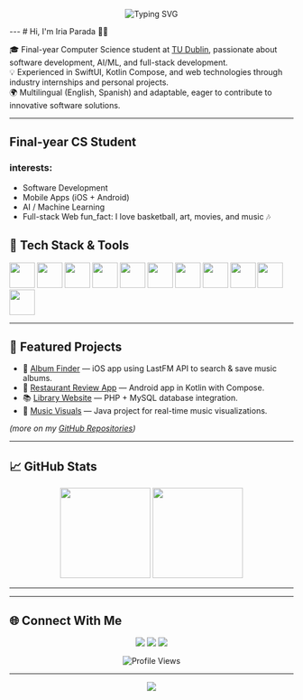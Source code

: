 <p align="center">
  <img src="https://readme-typing-svg.herokuapp.com?font=Fira+Code&pause=1000&color=F75C7E&center=true&vCenter=true&width=435&lines=Computer+Science+Student;Full-Stack+Developer;iOS+%26+Android+Developer;Always+learning+new+things" alt="Typing SVG" />
</p>
---
# Hi, I'm Iria Parada 👩‍💻  

🎓 Final-year Computer Science student at [TU Dublin](https://www.tudublin.ie/), passionate about software development, AI/ML, and full-stack development.  
💡 Experienced in SwiftUI, Kotlin Compose, and web technologies through industry internships and personal projects.  
🌍 Multilingual (English, Spanish) and adaptable, eager to contribute to innovative software solutions.  

---
## Final-year CS Student
### interests:
  - Software Development
  - Mobile Apps (iOS + Android)
  - AI / Machine Learning
  - Full-stack Web
fun_fact: I love basketball, art, movies, and music 🎶

## 🔧 Tech Stack & Tools

<p>
<img src="https://cdn.jsdelivr.net/gh/devicons/devicon/icons/swift/swift-original.svg" width="45" height="45"/>
<img src="https://cdn.jsdelivr.net/gh/devicons/devicon/icons/kotlin/kotlin-original.svg" width="45" height="45"/>
<img src="https://cdn.jsdelivr.net/gh/devicons/devicon/icons/python/python-original.svg" width="45" height="45"/>
<img src="https://cdn.jsdelivr.net/gh/devicons/devicon/icons/java/java-original.svg" width="45" height="45"/>
<img src="https://cdn.jsdelivr.net/gh/devicons/devicon/icons/javascript/javascript-original.svg" width="45" height="45"/>
<img src="https://cdn.jsdelivr.net/gh/devicons/devicon/icons/php/php-original.svg" width="45" height="45"/>
<img src="https://cdn.jsdelivr.net/gh/devicons/devicon/icons/mysql/mysql-original.svg" width="45" height="45"/>
<img src="https://cdn.jsdelivr.net/gh/devicons/devicon/icons/git/git-original.svg" width="45" height="45"/>
<img src="https://cdn.jsdelivr.net/gh/devicons/devicon/icons/github/github-original.svg" width="45" height="45"/>
<img src="https://cdn.jsdelivr.net/gh/devicons/devicon/icons/androidstudio/androidstudio-original.svg" width="45" height="45"/>
<img src="https://cdn.jsdelivr.net/gh/devicons/devicon/icons/xcode/xcode-original.svg" width="45" height="45"/>
</p>

---

## 📂 Featured Projects

* 🎵 [Album Finder](https://github.com/iriaPM/AlbumFinder) — iOS app using LastFM API to search & save music albums.
* 🍴 [Restaurant Review App](https://github.com/TU856-MSD-24/Group01_MSD_Project) — Android app in Kotlin with Compose.
* 📚 [Library Website](https://github.com/iriaPM/Library-Website) — PHP + MySQL database integration.
* 🎨 [Music Visuals](https://github.com/mymunaalom/MusicVisuals) — Java project for real-time music visualizations.

*(more on my [GitHub Repositories](https://github.com/iriaPM?tab=repositories))*

---

## 📈 GitHub Stats

<p align="center">
  <img src="https://github-readme-stats.vercel.app/api?username=iriaPM&show_icons=true&theme=tokyonight" height="160"/>
  <img src="https://github-readme-stats.vercel.app/api/top-langs/?username=iriaPM&layout=compact&theme=tokyonight" height="160"/>
</p>

---
---

## 🌐 Connect With Me

<p align="center">
  <a href="mailto:iria.parada03@gmail.com"><img src="https://img.shields.io/badge/Email-D14836?style=for-the-badge&logo=gmail&logoColor=white"/></a>
  <a href="https://www.linkedin.com/in/iria-parada-murciego/"><img src="https://img.shields.io/badge/LinkedIn-blue?style=for-the-badge&logo=linkedin&logoColor=white"/></a>
  <a href="https://github.com/iriaPM"><img src="https://img.shields.io/badge/GitHub-333?style=for-the-badge&logo=github&logoColor=white"/></a>
</p>
<p align="center">
  <img src="https://komarev.com/ghpvc/?username=iriaPM&color=blueviolet" alt="Profile Views" />
</p>

---

<p align="center">
  <img src="https://capsule-render.vercel.app/api?section=footer&type=waving&color=gradient&height=100"/>
</p>

